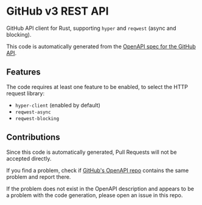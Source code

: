 # GitHub v3 REST API

GitHub API client for Rust, supporting `hyper` and `reqwest` (async and blocking).

This code is automatically generated from the [OpenAPI spec for the GitHub API](https://github.com/github/rest-api-description).

## Features

The code requires at least one feature to be enabled, to select the HTTP request library:
- `hyper-client` (enabled by default)
- `reqwest-async`
- `reqwest-blocking`

## Contributions

Since this code is automatically generated, Pull Requests will not be accepted directly.

If you find a problem, check if [GitHub's OpenAPI repo](https://github.com/github/rest-api-description) contains the same problem and report there.

If the problem does not exist in the OpenAPI description and appears to be a problem with the code generation, please open an issue in this repo.
